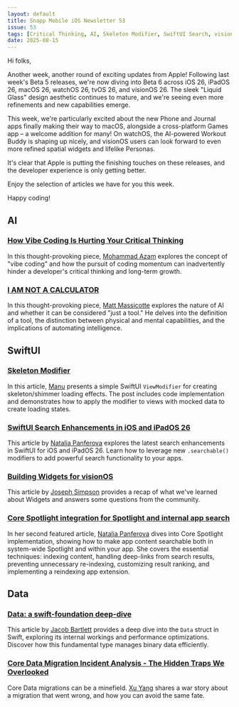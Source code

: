 ```yaml
---
layout: default
title: Snapp Mobile iOS Newsletter 53
issue: 53
tags: [Critical Thinking, AI, Skeleton Modifier, SwiftUI Search, visionOS Widgets, Core Spotlight, Swift Data, Core Data Migration]
date: 2025-08-15
---
```


Hi folks,

Another week, another round of exciting updates from Apple! Following last week's Beta 5 releases, we're now diving into Beta 6 across iOS 26, iPadOS 26, macOS 26, watchOS 26, tvOS 26, and visionOS 26. The sleek "Liquid Glass" design aesthetic continues to mature, and we're seeing even more refinements and new capabilities emerge.

This week, we're particularly excited about the new Phone and Journal apps finally making their way to macOS, alongside a cross-platform Games app – a welcome addition for many! On watchOS, the AI-powered Workout Buddy is shaping up nicely, and visionOS users can look forward to even more refined spatial widgets and lifelike Personas.

It's clear that Apple is putting the finishing touches on these releases, and the developer experience is only getting better.

Enjoy the selection of articles we have for you this week.

Happy coding!

## AI

### [How Vibe Coding Is Hurting Your Critical Thinking](https://azamsharp.com/2025/08/03/how-vibe-coding-is-hurting-your-critical-thinking.html)

In this thought-provoking piece, [Mohammad Azam](https://github.com/azamsharp) explores the concept of "vibe coding" and how the pursuit of coding momentum can inadvertently hinder a developer's critical thinking and long-term growth.

### [I AM NOT A CALCULATOR](https://www.massicotte.org/not-a-calculator)

In this thought-provoking piece, [Matt Massicotte](https://bsky.app/profile/massicotte.org) explores the nature of AI and whether it can be considered "just a tool." He delves into the definition of a tool, the distinction between physical and mental capabilities, and the implications of automating intelligence.

## SwiftUI

### [Skeleton Modifier](https://manu.show/2025-06-15-ep089-skeleton-modifier/)

In this article, [Manu](https://github.com/mdb1) presents a simple SwiftUI `ViewModifier` for creating skeleton/shimmer loading effects. The post includes code implementation and demonstrates how to apply the modifier to views with mocked data to create loading states.

### [SwiftUI Search Enhancements in iOS and iPadOS 26](https://nilcoalescing.com/blog/SwiftUISearchEnhancementsIniOSAndiPadOS26)

This article by [Natalia Panferova](https://bsky.app/profile/natpanferova.bsky.social) explores the latest search enhancements in SwiftUI for iOS and iPadOS 26. Learn how to leverage new `.searchable()` modifiers to add powerful search functionality to your apps.

### [Building Widgets for visionOS](https://stepinto.vision/articles/building-widgets-for-visionos/)

This article by [Joseph Simpson](https://bsky.app/profile/vrhermit.com) provides a recap of what we've learned about Widgets and answers some questions from the community.

### [Core Spotlight integration for Spotlight and internal app search](https://nilcoalescing.com/blog/CoreSpotlightIntegration/)

In her second featured article, [Natalia Panferova](https://bsky.app/profile/natpanferova.bsky.social) dives into Core Spotlight implementation, showing how to make app content searchable both in system-wide Spotlight and within your app. She covers the essential techniques: indexing content, handling deep-links from search results, preventing unnecessary re-indexing, customizing result ranking, and implementing a reindexing app extension.

## Data

### [Data: a swift-foundation deep-dive](https://blog.jacobstechtavern.com/p/data-deep-dive)

This article by [Jacob Bartlett](https://bsky.app/profile/jacobstechtavern.com) provides a deep dive into the `Data` struct in Swift, exploring its internal workings and performance optimizations. Discover how this fundamental type manages binary data efficiently.

### [Core Data Migration Incident Analysis - The Hidden Traps We Overlooked](https://fatbobman.com/en/posts/core-data-migration-incident-analysis/)

Core Data migrations can be a minefield. [Xu Yang](https://bsky.app/profile/fatbobman.com) shares a war story about a migration that went wrong, and how you can avoid the same fate.